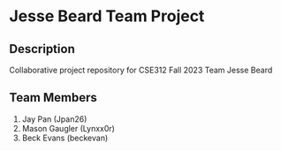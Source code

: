 # Jesse Beard Team Project

## Description
Collaborative project repository for CSE312 Fall 2023 Team Jesse Beard

## Team Members
1) Jay Pan (Jpan26)
2) Mason Gaugler (Lynxx0r)
3) Beck Evans (beckevan)
